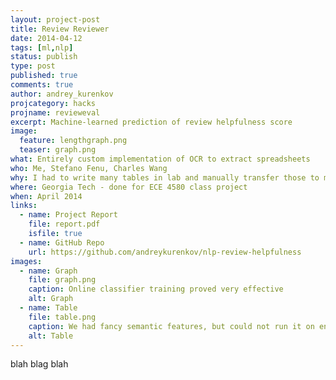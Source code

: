 ```yaml
---
layout: project-post
title: Review Reviewer
date: 2014-04-12 
tags: [ml,nlp]
status: publish
type: post
published: true
comments: true
author: andrey_kurenkov
projcategory: hacks
projname: revieweval
excerpt: Machine-learned prediction of review helpfulness score
image:
  feature: lengthgraph.png
  teaser: graph.png
what: Entirely custom implementation of OCR to extract spreadsheets
who: Me, Stefano Fenu, Charles Wang
why: I had to write many tables in lab and manually transfer those to my computer, which struck me as silly
where: Georgia Tech - done for ECE 4580 class project
when: April 2014
links:
  - name: Project Report
    file: report.pdf
    isfile: true 
  - name: GitHub Repo
    url: https://github.com/andreykurenkov/nlp-review-helpfulness
images:
  - name: Graph
    file: graph.png
    caption: Online classifier training proved very effective
    alt: Graph
  - name: Table
    file: table.png
    caption: We had fancy semantic features, but could not run it on enough data to get good results
    alt: Table
---
```

blah blag blah
